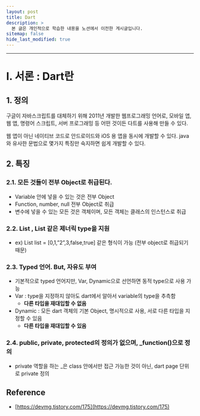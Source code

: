 ```yaml
---
layout: post
title: Dart
description: >
  본 글은 개인적으로 학습한 내용을 노션에서 이전한 게시글입니다.
sitemap: false
hide_last_modified: true
---
```


---

# I. 서론 : Dart란

## 1. 정의

구글이 자바스크립트를 대체하기 위해 2011년 개발한 웹프로그래밍 언어로, 모바일 앱, 웹 앱, 명령어 스크립트, 서버 프로그래밍 등 어떤 것이든 다트를 사용해 만들 수 있다.

웹 앱이 아닌 네이티브 코드로 안드로이드와 iOS 용 앱을 동시에 개발할 수 있다. java와 유사한 문법으로 몇가지 특징만 숙지하면 쉽게 개발할 수 있다.

## 2. 특징

### 2.1. 모든 것들이 전부 Object로 취급된다.

- Variable 안에 넣을 수 있는 것은 전부 Object
- Function, number, null 전부 Object로 취급
- 변수에 넣을 수 있는 모든 것은 객체이며, 모든 객체는 클래스의 인스턴스로 취급

### 2.2. List<int> , List<dynamic> 같은 제너릭 type을 지원

- ex) List<dynamic> list = [0,1,”2”,3,false,true] 같은 형식이 가능 (전부 object로 취급되기 때문)

### 2.3. Typed 언어. But, 자유도 부여

- 기본적으로 typed 언어지만, Var, Dynamic으로 선언하면 동적 type으로 사용 가능
- Var : type을 지정하지 않아도 dart에서 알아서 variable의 type을 추측함
  - **다른 타입을 재대입할 수 없음**
- Dynamic : 모든 dart 객체의 기본 Object, 명시적으로 사용, 서로 다른 타입을 지정할 수 있음
  - **다른 타입을 재대입할 수 있음**

### 2.4. public, private, protected의 정의가 없으며, \_function()으로 정의

- private 역할을 하는 \_은 class 안에서만 접근 가능한 것이 아닌, dart page 단위로 private 정의

## Reference

- [https://devmg.tistory.com/175](https://devmg.tistory.com/175)
